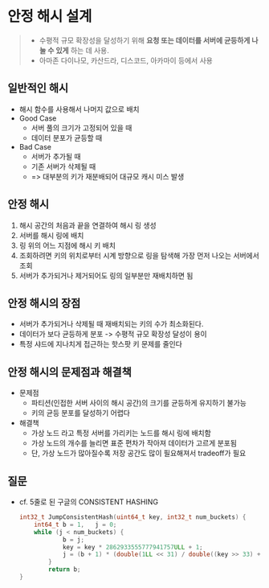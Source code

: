# 안정 해시 설계
> - 수평적 규모 확장성을 달성하기 위해 **요청 또는 데이터를 서버에 균등하게 나눌 수 있게** 하는 데 사용.
> - 아마존 다이나모, 카산드라, 디스코드, 아카마이 등에서 사용

## 일반적인 해시
- 해시 함수를 사용해서 나머지 값으로 배치
- Good Case
    * 서버 풀의 크기가 고정되어 있을 때
    * 데이터 분포가 균등할 때
- Bad Case
    * 서버가 추가될 때
    * 기존 서버가 삭제될 때
    * => 대부분의 키가 재분배되어 대규모 캐시 미스 발생

## 안정 해시
1. 해시 공간의 처음과 끝을 연결하여 해시 링 생성
2. 서버를 해시 링에 배치
3. 링 위의 어느 지점에 해시 키 배치
4. 조회하려면 키의 위치로부터 시계 방향으로 링을 탐색해 가장 먼저 나오는 서버에서 조회
5. 서버가 추가되거나 제거되어도 링의 일부분만 재배치하면 됨

## 안정 해시의 장점
- 서버가 추가되거나 삭제될 때 재배치되는 키의 수가 최소화된다.
- 데이터가 보다 균등하게 분포 -> 수평적 규모 확장성 달성이 용이
- 특정 샤드에 지나치게 접근하는 핫스팟 키 문제를 줄인다

## 안정 해시의 문제점과 해결책
- 문제점
    * 파티션(인접한 서버 사이의 해시 공간)의 크기를 균등하게 유지하기 불가능
    * 키의 균등 분포를 달성하기 어렵다
- 해결책
    * 가상 노드 라고 특정 서버를 가리키는 노드를 해시 링에 배치함
    * 가상 노드의 개수를 늘리면 표준 편차가 작아져 데이터가 고르게 분포됨
    * 단, 가상 노드가 많아질수록 저장 공간도 많이 필요해져서 tradeoff가 필요

## 질문
- cf. 5줄로 된 구글의 CONSISTENT HASHING
    ```C++
    int32_t JumpConsistentHash(uint64_t key, int32_t num_buckets) {
        int64_t b = 1,   j = 0;
        while (j < num_buckets) {
                b = j;
                key = key * 2862933555777941757ULL + 1;
                j = (b + 1) * (double(1LL << 31) / double((key >> 33) + 1));
            }
            return b;
    }
    ```